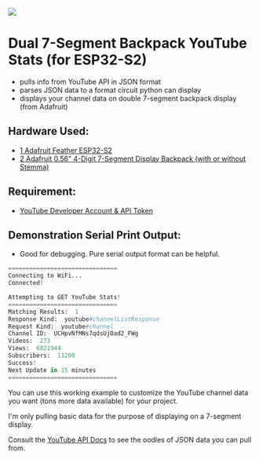 ![](https://raw.githubusercontent.com/DJDevon3/My_Circuit_Python_Projects/main/Boards/espressif/Adafruit%20Feather%20ESP32-S2/7-Segment%202x%20YouTube%20Stats/YouTube_Stats_Screenshot.JPG)

# Dual 7-Segment Backpack YouTube Stats (for ESP32-S2)
- pulls info from YouTube API in JSON format
- parses JSON data to a format circuit python can display
- displays your channel data on double 7-segment backpack display (from Adafruit)

## Hardware Used:
- [1 Adafruit Feather ESP32-S2](https://www.adafruit.com/product/5000)
- [2 Adafruit 0.56" 4-Digit 7-Segment Display Backpack (with or without Stemma)](https://www.adafruit.com/product/1002)

## Requirement:
- [YouTube Developer Account & API Token](https://console.cloud.google.com/apis/dashboard)

## Demonstration Serial Print Output:
- Good for debugging. Pure serial output format can be helpful.
```py
===============================
Connecting to WiFi...
Connected!

Attempting to GET YouTube Stats!
===============================
Matching Results:  1
Response Kind:  youtube#channelListResponse
Request Kind:  youtube#channel
Channel ID:  UCHpvNfMNs7qdsUjOad2_FWg
Videos:  273
Views:  6821944
Subscribers:  11200
Success!
Next Update in 15 minutes
===============================
```
You can use this working example to customize the YouTube channel data you want (tons more data available) for your project. 

I'm only pulling basic data for the purpose of displaying on a 7-segment display. 

Consult the [YouTube API Docs](https://developers.google.com/youtube/v3/docs/channels/list) to see the oodles of JSON data you can pull from.
